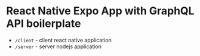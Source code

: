 # React Native Expo App with GraphQL API boilerplate

* `/client` - client react native application
* `/server` - server nodejs application
